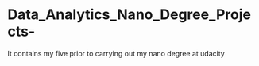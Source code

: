 # Data_Analytics_Nano_Degree_Projects-
It contains my five prior to carrying out my nano degree at udacity 
